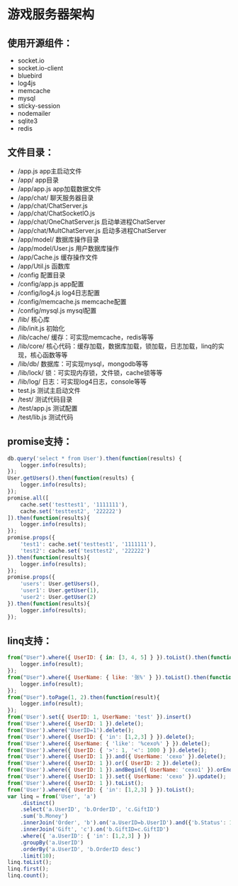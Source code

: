 游戏服务器架构
==========
## 使用开源组件：
* socket.io
* socket.io-client
* bluebird
* log4js
* memcache
* mysql
* sticky-session
* nodemailer
* sqlite3
* redis

## 文件目录：
* /app.js app主启动文件
* /app/ app目录
* /app/app.js app加载数据文件
* /app/chat/ 聊天服务器目录
* /app/chat/ChatServer.js
* /app/chat/ChatSocketIO.js
* /app/chat/OneChatServer.js 启动单进程ChatServer
* /app/chat/MultChatServer.js 启动多进程ChatServer
* /app/model/ 数据库操作目录
* /app/model/User.js 用户数据库操作
* /app/Cache.js 缓存操作文件
* /app/Util.js 函数库
* /config 配置目录
* /config/app.js app配置
* /config/log4.js log4日志配置
* /config/memcache.js memcache配置
* /config/mysql.js mysql配置
* /lib/ 核心库
* /lib/init.js 初始化
* /lib/cache/ 缓存：可实现memcache，redis等等
* /lib/core/ 核心代码：缓存加载，数据库加载，锁加载，日志加载，linq的实现，核心函数等等
* /lib/db/ 数据库：可实现mysql，mongodb等等
* /lib/lock/ 锁：可实现内存锁，文件锁，cache锁等等
* /lib/log/ 日志：可实现log4日志，console等等
* test.js 测试主启动文件
* /test/ 测试代码目录
* /test/app.js 测试配置
* /test/lib.js 测试代码

## promise支持：
```javascript
db.query('select * from User').then(function(results) {
	logger.info(results);
});
User.getUsers().then(function(results) {
	logger.info(results);
});
promise.all([
	cache.set('testtest1', '1111111'),
	cache.set('testtest2', '222222')
]).then(function(results){
	logger.info(results);
});
promise.props({
	'test1': cache.set('testtest1', '1111111'),
	'test2': cache.set('testtest2', '222222')
}).then(function(results){
	logger.info(results);
});
promise.props({
	'users': User.getUsers(),
	'user1': User.getUser(1),
	'user2': User.getUser(2)
}).then(function(results){
	logger.info(results);
});
```
## linq支持：
```javascript
from("User").where({ UserID: { in: [3, 4, 5] } }).toList().then(function(result){
	logger.info(result);
});
from("User").where({ UserName: { like: '张%' } }).toList().then(function(result){
	logger.info(result);
});
from("User").toPage(1, 2).then(function(result){
	logger.info(result);
});
from('User').set({ UserID: 1, UserName: 'test' }).insert()
from('User').where({ UserID: 1 }).delete();
from('User').where('UserID=1').delete();
from('User').where({ UserID: { 'in': [1,2,3] } }).delete();
from('User').where({ UserName: { 'like': '%cexo%' } }).delete();
from('User').where({ UserID: { '>': 1, '<': 1000 } }).delete();
from('User').where({ UserID: 1 }).and({ UserName: 'cexo' }).delete();
from('User').where({ UserID: 1 }).or({ UserID: 2 }).delete();
from('User').where({ UserID: 1 }).andBegin({ UserName: 'cexo1' }).orEnd({ UserName: 'cexo2' }).delete();
from('User').where({ UserID: 1 }).set({ UserName: 'cexo' }).update();
from('User').where({ UserID: 1 }).toList();
from('User').where({ UserID: { 'in': [1,2,3] } }).toList();
var linq = from('User', 'a')
	.distinct()
	.select('a.UserID', 'b.OrderID', 'c.GiftID')
	.sum('b.Money')
	.innerJoin('Order', 'b').on('a.UserID=b.UserID').and({'b.Status': 1})
	.innerJoin('Gift', 'c').on('b.GiftID=c.GiftID')
	.where({ 'a.UserID': { 'in': [1,2,3] } })
	.groupBy('a.UserID')
	.orderBy('a.UserID', 'b.OrderID desc')
	.limit(10);
linq.toList();
linq.first();
linq.count();
```
